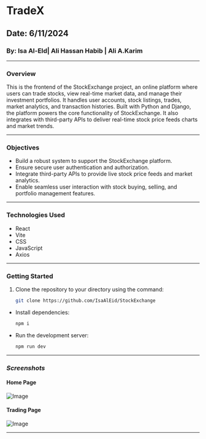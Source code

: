 # TradeX

## Date: 6/11/2024

### By: Isa Al-EId| Ali Hassan Habib | Ali A.Karim 

---

### **Overview**
This is the frontend of the StockExchange project, an online platform where users can trade stocks, view real-time market data, and manage their investment portfolios. It handles user accounts, stock listings, trades, market analytics, and transaction histories. Built with Python and Django, the platform powers the core functionality of StockExchange. It also integrates with third-party APIs to deliver real-time stock price feeds charts and market trends.

---

### **Objectives**

- Build a robust system to support the StockExchange platform.
- Ensure secure user authentication and authorization.
- Integrate third-party APIs to provide live stock price feeds and market analytics.
- Enable seamless user interaction with stock buying, selling, and portfolio management features.

---

### **Technologies Used**
* React
* Vite
* CSS
* JavaScript
* Axios

---

### **Getting Started**

1. Clone the repository to your directory using the command:
   ```bash
   git clone https://github.com/IsaAlEid/StockExchange

* Install dependencies:
  ```bash
  npm i
* Run the development server:
  ```bash
  npm run dev

***

### ***Screenshots***
 #### Home Page
 ![Image]( )
 #### Trading Page  
 ![Image]()

 ***
